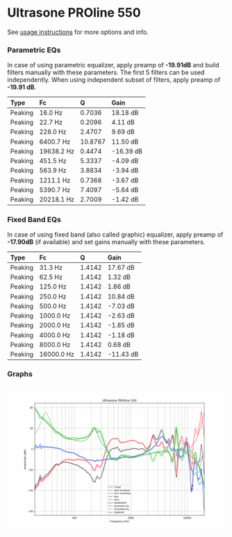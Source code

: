 # Ultrasone PROline 550
See [usage instructions](https://github.com/jaakkopasanen/AutoEq#usage) for more options and info.

### Parametric EQs
In case of using parametric equalizer, apply preamp of **-19.91dB** and build filters manually
with these parameters. The first 5 filters can be used independently.
When using independent subset of filters, apply preamp of **-19.91 dB**.

| Type    | Fc         |       Q | Gain      |
|:--------|:-----------|:--------|:----------|
| Peaking | 16.0 Hz    |  0.7036 | 18.18 dB  |
| Peaking | 22.7 Hz    |  0.2096 | 4.11 dB   |
| Peaking | 228.0 Hz   |  2.4707 | 9.69 dB   |
| Peaking | 6400.7 Hz  | 10.8767 | 11.50 dB  |
| Peaking | 19638.2 Hz |  0.4474 | -16.39 dB |
| Peaking | 451.5 Hz   |  5.3337 | -4.09 dB  |
| Peaking | 563.9 Hz   |  3.8834 | -3.94 dB  |
| Peaking | 1211.1 Hz  |  0.7368 | -3.67 dB  |
| Peaking | 5390.7 Hz  |  7.4097 | -5.64 dB  |
| Peaking | 20218.1 Hz |  2.7009 | -1.42 dB  |

### Fixed Band EQs
In case of using fixed band (also called graphic) equalizer, apply preamp of **-17.90dB**
(if available) and set gains manually with these parameters.

| Type    | Fc         |      Q | Gain      |
|:--------|:-----------|:-------|:----------|
| Peaking | 31.3 Hz    | 1.4142 | 17.67 dB  |
| Peaking | 62.5 Hz    | 1.4142 | 1.32 dB   |
| Peaking | 125.0 Hz   | 1.4142 | 1.86 dB   |
| Peaking | 250.0 Hz   | 1.4142 | 10.84 dB  |
| Peaking | 500.0 Hz   | 1.4142 | -7.03 dB  |
| Peaking | 1000.0 Hz  | 1.4142 | -2.63 dB  |
| Peaking | 2000.0 Hz  | 1.4142 | -1.85 dB  |
| Peaking | 4000.0 Hz  | 1.4142 | -1.18 dB  |
| Peaking | 8000.0 Hz  | 1.4142 | 0.68 dB   |
| Peaking | 16000.0 Hz | 1.4142 | -11.43 dB |

### Graphs
![](./Ultrasone%20PROline%20550.png)